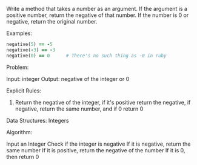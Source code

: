 Write a method that takes a number as an argument. If the argument is a positive number, return the negative of that number. If the number is 0 or negative, return the original number.

Examples:
``` ruby
negative(5) == -5
negative(-3) == -3
negative(0) == 0      # There's no such thing as -0 in ruby
```

Problem:

Input: integer
Output: negative of the integer or 0

Explicit Rules: 
1. Return the negative of the integer, if it's positive return the negative, if negative, return the same number, and if 0 return 0

Data Structures:
Integers

Algorithm:

Input an Integer
Check if the integer is negative
If it is negative, return the same number
If it is positive, return the negative of the number
If it is 0, then return 0

